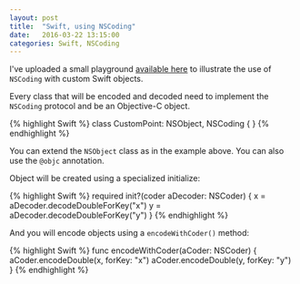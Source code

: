 ```yaml
---
layout: post
title:  "Swift, using NSCoding"
date:   2016-03-22 13:15:00
categories: Swift, NSCoding
---
```


I've uploaded a small playground [available here][gitProject] to illustrate the 
use of `NSCoding` with custom Swift objects.


Every class that will be encoded and decoded need to implement the `NSCoding` 
protocol and be an Objective-C object.

{% highlight Swift %}
class CustomPoint: NSObject, NSCoding {
}
{% endhighlight %}

You can extend the `NSObject` class as in the example above.
You can also use the `@objc` annotation.


Object will be created using a specialized initialize:

{% highlight Swift %}
required init?(coder aDecoder: NSCoder) {
    x = aDecoder.decodeDoubleForKey("x")
    y = aDecoder.decodeDoubleForKey("y")
}
{% endhighlight %}


And you will encode objects using a `encodeWithCoder()` method:

{% highlight Swift %}
func encodeWithCoder(aCoder: NSCoder) {
    aCoder.encodeDouble(x, forKey: "x")
    aCoder.encodeDouble(y, forKey: "y")
}
{% endhighlight %}



[gitProject]: https://github.com/sylvaingml/Swift-NSCoding
